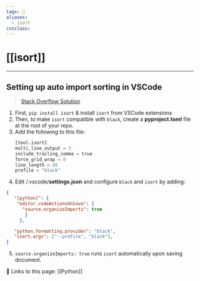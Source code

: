 ```yaml
---
tags: 💽
aliases: 
  - isort
cssclass:
---
```


# [[isort]]

---

## Setting up auto import sorting in VSCode

> [Stack Overflow Solution](https://stackoverflow.com/questions/67059648/vscode-how-to-config-organize-imports-for-python-isort#:~:text=You%20can%20make%20isort%20compatible%20with%20black%20and%20enjoy%20a%20formatted%20code%20upon%20saving%20your%20document.%20Here%20are%20two%20ways%20to%20achieve%20this%3A)

1. First, `pip install isort` & install `isort` from VSCode extensions
2. Then, to make `isort` compatible with `black`, create a **pyproject.toml** file at the root of your repo.
3. Add the following to this file:
	```python
	[tool.isort]
	multi_line_output = 3
	include_trailing_comma = true
	force_grid_wrap = 0
	line_length = 88
	profile = "black"
	```
4. Edit /.vscode/**settings.json**  and configure `black` and `isort` by adding:
```json
{
   "[python]": {
    "editor.codeActionsOnSave": {
      "source.organizeImports": true
       }
     },

   "python.formatting.provider": "black",
   "isort.args": ["--profile", "black"],
}
```
5. `source.organizeImports: true` runs `isort` automatically upon saving document.


🔗 Links to this page:
[[Python]]
